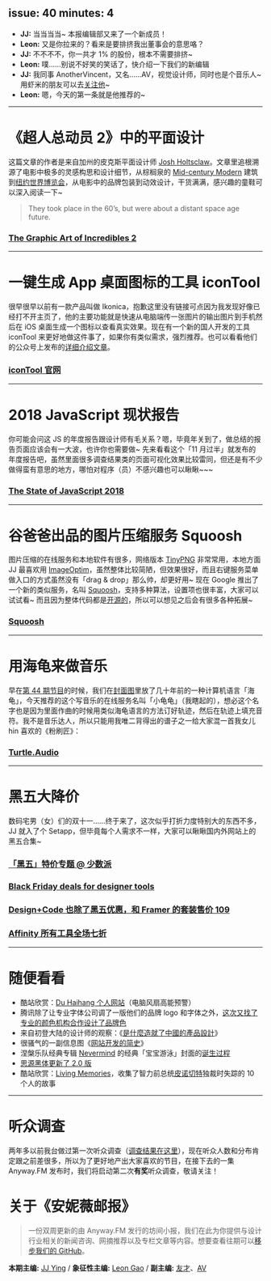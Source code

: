 issue: 40
minutes: 4
---

- **JJ:** 当当当当~ 本报编辑部又来了一个新成员！
- **Leon:** 又是你拉来的？看来是要排挤我出董事会的意思咯？
- **JJ:** 不不不不，你一共才 1% 的股份，根本不需要排挤~
- **Leon:** 噗……别说不好笑的笑话了，快介绍一下我们的新编辑
- **JJ:** 我同事 AnotherVincent，又名……AV，视觉设计师，同时也是个音乐人~  用虾米的朋友可以去[关注他](https://i.xiami.com/anothervincent)~ 
- **Leon:** 嗯，今天的第一条就是他推荐的~

---

# 《超人总动员 2》中的平面设计
这篇文章的作者是来自加州的皮克斯平面设计师 [Josh Holtsclaw](http://joshholtsclaw.com/)。文章里追根溯源了电影中极多的灵感构思和设计细节，从棕榈泉的 [Mid-century Modern](https://www.wikiwand.com/en/Mid-century_modern#/Mid-century_modern_in_Palm_Springs) 建筑到[纽约世界博览会](https://www.wikiwand.com/en/Futurama_(New_York_World%27s_Fair))，从电影中的品牌包装到动效设计，干货满满，感兴趣的童鞋可以深入阅读一下~ 
> They took place in the 60’s, but were about a distant space age future.

### [The Graphic Art of Incredibles 2](http://joshholtsclaw.com/blog/2018/3/5/the-graphic-art-of-incredibles-2)

---

# 一键生成 App 桌面图标的工具 iconTool
很早很早以前有一款产品叫做 Ikonica，抱歉这里没有链接可点因为我发现好像已经打不开主页了，他的主要功能就是快速从电脑端传一张图片的输出图片到手机然后在 iOS 桌面生成一个图标以查看真实效果。现在有一个新的国人开发的工具 iconTool 来更好地做这件事了，如果你有类似需求，强烈推荐。也可以看看他们的公众号上发布的[详细介绍文章](https://mp.weixin.qq.com/s/SAETyg7PSmnkK1u8Nz6jBw)。
### [iconTool 官网](http://icontool.cn/#)

---

# 2018 JavaScript 现状报告
你可能会问这 JS 的年度报告跟设计师有毛关系？嗯，毕竟年关到了，做总结的报告页面应该会有一大波，也许你也需要做~ 先来看看这个「11 月过半」就发布的年度报告吧，虽然里面很多调查结果类的页面可视化效果比较雷同，但还是有不少做得蛮有意思的地方，哪怕对程序（员）不感兴趣也可以瞅瞅~~~
### [The State of JavaScript 2018](https://2018.stateofjs.com/)

---

# 谷爸爸出品的图片压缩服务 Squoosh
图片压缩的在线服务和本地软件有很多，网络版本 [TinyPNG](https://tinypng.com/) 非常常用，本地方面 JJ 最喜欢用 [ImageOptim](https://imageoptim.com/mac)，虽然整体比较简陋，但效果很好，而且右键服务菜单做入口的方式虽然没有「drag & drop」那么帅，却更好用~ 现在 Google 推出了一个新的类似服务，名叫 [Squoosh](https://squoosh.app/)，支持多种算法，设置项也很丰富，大家可以试试看~ 而且因为整体代码都是[开源的](https://github.com/GoogleChromeLabs/squoosh/)，所以可以想见之后会有很多各种拓展~
### [Squoosh](https://squoosh.app/)

---

# 用海龟来做音乐
早在[第 44 期节目](https://anyway.fm/image-formats/)的时候，我们在[封面图](https://s.anw.red/images/poster-44.jpg)里放了几十年前的一种计算机语言「海龟」，今天推荐的这个写音乐的在线服务名叫「小龟龟」（我瞎起的），想必这个名字也是因为里面作曲的时候用类似海龟语言的方法订好轨迹，然后在轨迹上填充音符。我不是音乐达人，所以只能用我唯二背得出的谱子之一给大家混一首我女儿 hin 喜欢的《粉刷匠》：
### [Turtle.Audio](http://turtle.audio/play/0qam20)

---

# 黑五大降价
数码宅男（女）们的双十一……终于来了，这次似乎打折力度特别大的东西不多，JJ 就入了个 Setapp，但毕竟每个人需求不一样，大家可以瞅瞅国内外网站上的黑五合集~
### [「黑五」特价专题 @ 少数派](https://sspai.com/post/50251)
### [Black Friday deals for designer tools](https://www.designernews.co/stories/98767-black-friday-deals-for-designer-tools)
### [Design+Code 也除了黑五优惠，和 Framer 的套装售价 109](https://designcode.io/black-friday)
### [Affinity 所有工具全场七折](https://affinity.serif.com)

---

# 随便看看
* 酷站欣赏：[Du Haihang 个人网站](https://duhaihang.com/)（电脑风扇高能预警）
* 腾讯除了让专业字体公司调了一版他们的品牌 logo 和字体之外，[这次又找了专业的颜色机构合作设计了品牌色](https://mp.weixin.qq.com/s/-3i2QoEfdBCAbVe39SdQ1Q)
* 来自初登大陆的设计师的观察：《[是什麼造就了中國的產品設計](https://medium.com/as-a-product-designer/%E6%98%AF%E4%BB%80%E9%BA%BC%E9%80%A0%E5%B0%B1%E4%BA%86%E4%B8%AD%E5%9C%8B%E7%9A%84%E7%94%A2%E5%93%81%E8%A8%AD%E8%A8%88-12ad9a7bc08b)》
* 很骚气的一副信息图《[网站开发的简史](https://designmodo.com/history-website-building/)》
* 涅槃乐队经典专辑 [Nevermind](https://music.163.com/#/album?id=1967971) 的经典「宝宝游泳」封面的[诞生过程](https://www.milanote.com/the-work/the-designer-of-nirvanas-nevermind-album-cover)
* [思源黑体更新了 2.0 版](https://theblog.adobe.com/new-pan-cjk-font-source-han-sans-2-0/)
* 酷站欣赏：[Living Memories](https://vivosrecuerdos.cl/en/)，收集了智力前总统[皮诺切特](https://www.wikiwand.com/zh/%E5%A5%A5%E5%8F%A4%E6%96%AF%E6%89%98%C2%B7%E7%9A%AE%E8%AF%BA%E5%88%87%E7%89%B9)独裁时失踪的 10 个人的故事

---

# 听众调查
两年多以前我台做过第一次听众调查（[调查结果在这里](https://public.flourish.studio/visualisation/75904/)），现在听众人数和分布肯定跟之前差很多，所以为了更好地产出大家喜欢的节目，在接下去的一集 Anyway.FM 发布时，我们将启动第二次**有奖**听众调查，敬请关注！

# 关于《安妮薇邮报》

> 一份双周更新的由 Anyway.FM 发行的坊间小报，我们在此为你提供与设计行业相关的新闻咨询、网摘推荐以及专栏文章等内容。想要查看往期可以[移步我们的 GitHub](https://github.com/Anyway-Design/Anyway.Post#%E5%BE%80%E6%9C%9F%E5%86%85%E5%AE%B9)。

**本期主编:** [JJ Ying](http://iconmoon.com/) / **象征性主编:** [Leon Gao](http://leongao.com/) / **副主编:** [友才](http://mangmor.com/)、[AV](https://i.xiami.com/anothervincent)